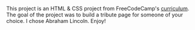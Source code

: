 This project is an HTML & CSS project from FreeCodeCamp's [curriculum](https://www.freecodecamp.org/challenges/build-a-tribute-page). The goal of the project was to build a tribute page for someone of your choice. I chose Abraham Lincoln. Enjoy!